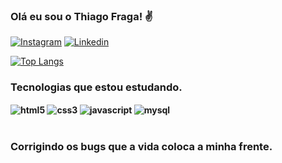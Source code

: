 ### Olá eu sou o Thiago Fraga! ✌️
[![Instagram](https://img.shields.io/badge/Instagram-E4405F?style=for-the-badge&logo=instagram&logoColor=white
)](https://www.instagram.com/1thiagofraga/)
[![Linkedin](https://img.shields.io/badge/LinkedIn-0077B5?style=for-the-badge&logo=linkedin&logoColor=white
)](https://www.linkedin.com/in/thiago-fraga-413696180/)

[![Top Langs](https://github-readme-stats.vercel.app/api/top-langs/?username=devthiagofraga&layout=compact)](https://github.com/devthiagofraga/devthiagofraga)

### Tecnologias que estou estudando.

<div style="display: inlin_block" ><b/r>
    <img align="center" alt="html5" src="https://img.shields.io/badge/HTML5-E34F26?style=for-the-badge&logo=html5&logoColor=white"/>
    <img align="center" alt="css3" src="https://img.shields.io/badge/CSS3-1572B6?style=for-the-badge&logo=css3&logoColor=white"/>
    <img align="center" alt="javascript" src="https://img.shields.io/badge/JavaScript-F7DF1E?style=for-the-badge&logo=javascript&logoColor=black"/>
    <img align="center" alt="mysql" src="https://img.shields.io/badge/MySQL-00000F?style=for-the-badge&logo=mysql&logoColor=white"/>

</div><br/>

### Corrigindo os bugs que a vida coloca a minha frente.
